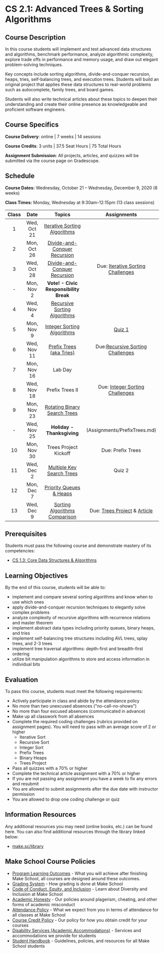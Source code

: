 # CS 2.1: Advanced Trees & Sorting Algorithms

## Course Description

In this course students will implement and test advanced data structures and algorithms, benchmark performance, analyze algorithmic complexity, explore trade offs in performance and memory usage, and draw out elegant problem-solving techniques.

Key concepts include sorting algorithms, divide-and-conquer recursion, heaps, tries, self-balancing trees, and execution trees. Students will build an original project that applies these data structures to real-world problems such as autocomplete, family trees, and board games.

Students will also write technical articles about these topics to deepen their understanding and create their online presence as knowledgeable and proficient software engineers.



## Course Specifics

**Course Delivery**: online | 7 weeks | 14 sessions

**Course Credits**: 3 units | 37.5 Seat Hours | 75 Total Hours

**Assignment Submission**: All projects, articles, and quizzes will be submitted via the course page on Gradescope.

## Schedule


**Course Dates:** Wednesday, October 21 – Wednesday, December 9, 2020 (8 weeks)

**Class Times:** Monday, Wednesday at 9:30am–12:15pm (13 class sessions)

| Class |          Date          |                 Topics                  | Assignments |
|:-----:|:----------------------:|:---------------------------------------:|:---:|
|  1 |  Wed, Oct 21               | [Iterative Sorting Algorithms]|
|  2 |  Mon, Oct 26               | [Divide-and-Conquer Recursion] |
|  3 |  Wed, Oct 28               | [Divide-and-Conquer Recursion] | Due: [Iterative Sorting Challenges](Assignments/IterativeSort.md)
|  - |  Mon, Nov 2              | **Vote! - Civic Responsibility Break** |
|  4 |  Wed, Nov 4               | [Recursive Sorting Algorithms] | 
|  5 |  Mon, Nov 9               | [Integer Sorting Algorithms] | [Quiz 1]
|  6 |  Wed, Nov 11               | [Prefix Trees (aka Tries)]  | Due:[Recursive Sorting Challenges](Assignments/RecursiveSort.md)
|  7 |  Mon, Nov 16              | Lab Day |  
|  8 |  Wed, Nov 18              | Prefix Trees II   | Due: [Integer Sorting Challenges](Assignments/IntegerSort.md)
|  9 |  Mon, Nov 23              | [Rotating Binary Search Trees] | 
|  - |  Wed, Nov 25               | **Holiday - Thanksgiving** | (Assignments/PrefixTrees.md)
| 10 |  Mon, Nov 30              | Trees Project Kickoff  | Due: Prefix Trees
| 11 |  Wed, Dec 2              |  [Multiple Key Search Trees]  | Quiz 2
| 12 |  Mon, Dec 7              | [Priority Queues & Heaps]  |  
| 13 |  Wed, Dec 9                | [Sorting Algorithms Comparison]  | Due: [Trees Project](Assignments/TreesProject) & [Article](Assignments/TechArticle.md) 

[Iterative Sorting Algorithms]: Lessons/SortingIterative.md
[Divide-and-Conquer Recursion]: Lessons/SortingDivideConquer.md
[Recursive Sorting Algorithms]: Lessons/SortingRecursive.md
[Integer Sorting Algorithms]: Lessons/SortingInteger.md
[Sorting Algorithms Comparison]: Lessons/SortingComparison.md
[Prefix Trees (aka Tries)]: Lessons/PrefixTreesTries.md
[Rotating Binary Search Trees]: Lessons/RotatingTrees.md
[Multiple Key Search Trees]: Lessons/MultipleKeyTrees.md
[Priority Queues & Heaps]: Lessons/Heaps.md

[Due]: #Deliverable-Schedule
[Quiz]: https://make.sc/cs21-quiz-study-guides
[Quiz 1]: Lessons/Quiz1.md


[1]: Lessons/SortingIterative.md#Challenges
[2]: Lessons/SortingDivideConquer.md#Challenges
[3]: Lessons/SortingRecursive.md#Challenges
[4]: Lessons/SortingInteger.md#Challenges
[Prefix Tree Challenges]: Lessons/PrefixTreesTries.md#Challenges
[Binary Heap Challenges]: Lessons/Heaps.md#Challenges
[Trees Project]: https://make.sc/cs21-trees-project


## Prerequisites

Students must pass the following course and demonstrate mastery of its competencies:
-   [CS 1.3: Core Data Structures & Algorithms](https://make.sc/cs13-repo)


## Learning Objectives

By the end of this course, students will be able to:
-   implement and compare several sorting algorithms and know when to use which ones
-   apply divide-and-conquer recursion techniques to elegantly solve complex problems
-   analyze complexity of recursive algorithms with recurrence relations and master theorem
-   implement abstract data types including priority queues, binary heaps, and tries
-   implement self-balancing tree structures including AVL trees, splay trees, and 2-3 trees
-   implement tree traversal algorithms: depth-first and breadth-first ordering
-   utilize bit manipulation algorithms to store and access information in individual bits


## Evaluation

To pass this course, students must meet the following requirements:
-   Actively participate in class and abide by the attendance policy
-   No more than two unexcused absences ("no-call-no-shows")
-   No more than four excused absences (communicated in advance)
-   Make up all classwork from all absences
-   Complete the required coding challenges (rubrics provided on assignment pages). You will need to pass with an average score of 2 or higher
    - Iterative Sort
    - Recursive Sort
    - Integer Sort
    - Prefix Trees
    - Binary Heaps
    - Trees Project
-   Pass all quizzes with a 70% or higher
-   Complete the technical article assignment with a 70% or higher
-   If you are not passing any assignment you have a week to fix any errors and resubmit
- You are allowed to submit assignments after the due date with instructor permission 
- You are allowed to drop one coding challenge or quiz

##  Information Resources

Any additional resources you may need (online books, etc.) can be found here. You can also find additional resources through the library linked below:

- [make.sc/library](http://make.sc/library)

## Make School Course Policies

- [Program Learning Outcomes](https://make.sc/program-learning-outcomes) - What you will achieve after finishing Make School, all courses are designed around these outcomes.
- [Grading System](https://make.sc/grading-system) - How grading is done at Make School
- [Code of Conduct, Equity, and Inclusion](https://make.sc/code-of-conduct) - Learn about Diversity and Inclusion at Make School
- [Academic Honesty](https://make.sc/academic-honesty-policy) - Our policies around plagerism, cheating, and other forms of academic misconduct
- [Attendance Policy](https://make.sc/attendance-policy) - What we expect from you in terms of attendance for all classes at Make School
- [Course Credit Policy](https://make.sc/course-credit-policy) - Our policy for how you obtain credit for your courses
- [Disability Services (Academic Accommodations)](https://make.sc/disability-services) - Services and accommodations we provide for students
- [Student Handbook](https://make.sc/student-handbook) - Guidelines, policies, and resources for all Make School students
